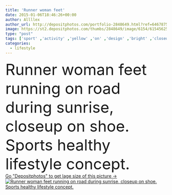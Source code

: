 ```yaml
---
title: 'Runner woman feet'
date: 2015-01-06T18:46:26+00:00
author: Allllex
author_url: http://depositphotos.com/portfolio-2848649.html?ref=64678756
image: https://st2.depositphotos.com/thumbs/2848649/image/6154/61545625/api_thumb_450.jpg?forcejpeg=true
type: "post"
tags: ['sport' ,'activity' ,'yellow' ,'on' ,'design' ,'bright' ,'closeup' ,'person' ,'female' ,'feet' ,'sunlight' ,'model' ,'nature' ,'outdoor' ,'sports' ,'action' ,'energy' ,'health' ,'healthy' ,'road' ,'sunrise' ,'sunset' ,'elements' ,'cross' ,'active' ,'woman' ,'lifestyle' ,'body' ,'fit' ,'fitness' ,'exercise' ,'lens' ,'recreation' ,'flare' ,'run' ,'walk' ,'bottom' ,'outside' ,'shoe' ,'athlete' ,'shoes' ,'running' ,'runner' ,'training' ,'wellness' ,'athletic' ,'workout' ,'sole' ,'marathon' ,'jog' ]
categories: 
  - lifestyle
---
```

<div aling="center">
            <font size="60"> Runner woman feet running on road during sunrise, closeup on shoe. Sports healthy lifestyle concept.</font>   
</div>
<div>
    <a href='https://depositphotos.com/61545625/stock-photo-runner-woman-feet.html?ref=64678756' target=_blank > Go "Depositphotos" to get lage size of this picture ->
        <img href='https://depositphotos.com/61545625/stock-photo-runner-woman-feet.html?ref=64678756' src='https://st2.depositphotos.com/2848649/6154/i/950/depositphotos_61545625-stock-photo-runner-woman-feet.jpg?forcejpeg=true' alt='Runner woman feet running on road during sunrise, closeup on shoe. Sports healthy lifestyle concept.' >
    </a>
</div>
